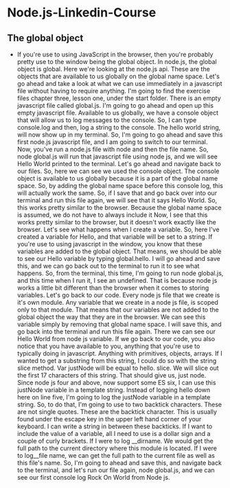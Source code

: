 # Node.js-Linkedin-Course

## The global object
- If you're use to using JavaScript in the browser, then you're probably pretty use to the window being the global object. In node.js, the global object is global. Here we're looking at the node.js api. These are the objects that are available to us globally on the global name space. Let's go ahead and take a look at what we can use immediately in a javascript file without having to require anything. I'm going to find the exercise files chapter three, lesson one, under the start folder. There is an empty javascript file called global.js. I'm going to go ahead and open up this empty javascript file.
 Available to us globally, we have a console object that will allow us to log messages to the console. So, I can type console.log and then, log a string to the console. The hello world string, will now show up in my terminal. So, I'm going to go ahead and save this first node.js javascript file, and I am going to switch to our terminal. Now, you've run a node.js file with node and then the file name. So, node global.js will run that javascript file using node js, and we will see Hello World printed to the terminal. 
 Let's go ahead and navigate back to our files. So, here we can see we used the console object. The console object is available to us globally because it is a part of the global name space. So, by adding the global name space before this console log, this will actually work the same. So, if I save that and go back over into our terminal and run this file again, we will see that it says Hello World. So, this works pretty similar to the browser. Because the global name space is assumed, we do not have to always include it
  Now, I see that this works pretty similar to the browser, but it doesn't work exactly like the browser. Let's see what happens when I create a variable. So, here I've created a variable for Hello, and that variable will be set to a string. If you're use to using javascript in the window, you know that these variables are added to the global object. That means, we should be able to see our Hello variable by typing global.hello. I will go ahead and save this, and we can go back out to the terminal to run it to see what happens. 
  So, from the terminal, this time, I'm going to run node global.js, and this time when I run it, I see an undefined. That is because node js works a little bit different than the browser when it comes to storing variables. Let's go back to our code. Every node js file that we create is it's own module. Any variable that we create in a node js file, is scoped only to that module. That means that our variables are not added to the global object the way that they are in the browser. We can see this variable simply by removing that global name space. 
   I will save this, and go back into the terminal and run this file again. There we can see our Hello World from node js variable. If we go back to our code, you also notice that you have available to you, anything that you're use to typically doing in javascript. Anything with primitives, objects, arrays. If I wanted to get a substring from this string, I could do so with the string slice method. Var justNode will be equal to hello. slice. We will slice out the first 17 characters of this string. That should give us, just node. 
    Since node js four and above, now support some ES six, I can use this justNode variable in a template string. Instead of logging hello down here on line five, I'm going to log the justNode variable in a template string. So, to do that, I'm going to use to two backtick characters. These are not single quotes. These are the backtick character. This is usually found under the escape key in the upper left hand corner of your keyboard. I can write a string in between these backticks. If I want to include the value of a variable, all I need to use is a dollar sign and a couple of curly brackets. 
     If I were to log __dirname. We would get the full path to the current directory where this module is located. If I were to log__file name, we can get the full path to the current file as well as this file's name. So, I'm going to ahead and save this, and navigate back to the terminal, and let's run our file again, node global.js, and we can see our first console log Rock On World from Node js. 
